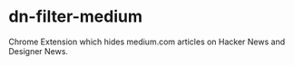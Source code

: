 dn-filter-medium
================

Chrome Extension which hides medium.com articles on Hacker News and Designer News.
